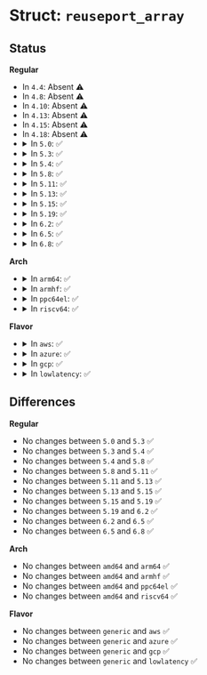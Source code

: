 # Struct: <code>reuseport_array</code>

## Status
<b>Regular</b>
<ul>
<li>
In <code>4.4</code>: Absent ⚠️
</li>
<li>
In <code>4.8</code>: Absent ⚠️
</li>
<li>
In <code>4.10</code>: Absent ⚠️
</li>
<li>
In <code>4.13</code>: Absent ⚠️
</li>
<li>
In <code>4.15</code>: Absent ⚠️
</li>
<li>
In <code>4.18</code>: Absent ⚠️
</li>
<li>
<details>
<summary>In <code>5.0</code>: ✅</summary>

```c
struct reuseport_array {
    struct bpf_map map;
    struct sock * ptrs[0];
};
```
</details>
</li>
<li>
<details>
<summary>In <code>5.3</code>: ✅</summary>

```c
struct reuseport_array {
    struct bpf_map map;
    struct sock * ptrs[0];
};
```
</details>
</li>
<li>
<details>
<summary>In <code>5.4</code>: ✅</summary>

```c
struct reuseport_array {
    struct bpf_map map;
    struct sock * ptrs[0];
};
```
</details>
</li>
<li>
<details>
<summary>In <code>5.8</code>: ✅</summary>

```c
struct reuseport_array {
    struct bpf_map map;
    struct sock * ptrs[0];
};
```
</details>
</li>
<li>
<details>
<summary>In <code>5.11</code>: ✅</summary>

```c
struct reuseport_array {
    struct bpf_map map;
    struct sock * ptrs[0];
};
```
</details>
</li>
<li>
<details>
<summary>In <code>5.13</code>: ✅</summary>

```c
struct reuseport_array {
    struct bpf_map map;
    struct sock * ptrs[0];
};
```
</details>
</li>
<li>
<details>
<summary>In <code>5.15</code>: ✅</summary>

```c
struct reuseport_array {
    struct bpf_map map;
    struct sock * ptrs[0];
};
```
</details>
</li>
<li>
<details>
<summary>In <code>5.19</code>: ✅</summary>

```c
struct reuseport_array {
    struct bpf_map map;
    struct sock * ptrs[0];
};
```
</details>
</li>
<li>
<details>
<summary>In <code>6.2</code>: ✅</summary>

```c
struct reuseport_array {
    struct bpf_map map;
    struct sock * ptrs[0];
};
```
</details>
</li>
<li>
<details>
<summary>In <code>6.5</code>: ✅</summary>

```c
struct reuseport_array {
    struct bpf_map map;
    struct sock * ptrs[0];
};
```
</details>
</li>
<li>
<details>
<summary>In <code>6.8</code>: ✅</summary>

```c
struct reuseport_array {
    struct bpf_map map;
    struct sock * ptrs[0];
};
```
</details>
</li>
</ul>
<b>Arch</b>
<ul>
<li>
<details>
<summary>In <code>arm64</code>: ✅</summary>

```c
struct reuseport_array {
    struct bpf_map map;
    struct sock * ptrs[0];
};
```
</details>
</li>
<li>
<details>
<summary>In <code>armhf</code>: ✅</summary>

```c
struct reuseport_array {
    struct bpf_map map;
    struct sock * ptrs[0];
};
```
</details>
</li>
<li>
<details>
<summary>In <code>ppc64el</code>: ✅</summary>

```c
struct reuseport_array {
    struct bpf_map map;
    struct sock * ptrs[0];
};
```
</details>
</li>
<li>
<details>
<summary>In <code>riscv64</code>: ✅</summary>

```c
struct reuseport_array {
    struct bpf_map map;
    struct sock * ptrs[0];
};
```
</details>
</li>
</ul>
<b>Flavor</b>
<ul>
<li>
<details>
<summary>In <code>aws</code>: ✅</summary>

```c
struct reuseport_array {
    struct bpf_map map;
    struct sock * ptrs[0];
};
```
</details>
</li>
<li>
<details>
<summary>In <code>azure</code>: ✅</summary>

```c
struct reuseport_array {
    struct bpf_map map;
    struct sock * ptrs[0];
};
```
</details>
</li>
<li>
<details>
<summary>In <code>gcp</code>: ✅</summary>

```c
struct reuseport_array {
    struct bpf_map map;
    struct sock * ptrs[0];
};
```
</details>
</li>
<li>
<details>
<summary>In <code>lowlatency</code>: ✅</summary>

```c
struct reuseport_array {
    struct bpf_map map;
    struct sock * ptrs[0];
};
```
</details>
</li>
</ul>

## Differences
<b>Regular</b>
<ul>
<li>
No changes between <code>5.0</code> and <code>5.3</code> ✅
</li>
<li>
No changes between <code>5.3</code> and <code>5.4</code> ✅
</li>
<li>
No changes between <code>5.4</code> and <code>5.8</code> ✅
</li>
<li>
No changes between <code>5.8</code> and <code>5.11</code> ✅
</li>
<li>
No changes between <code>5.11</code> and <code>5.13</code> ✅
</li>
<li>
No changes between <code>5.13</code> and <code>5.15</code> ✅
</li>
<li>
No changes between <code>5.15</code> and <code>5.19</code> ✅
</li>
<li>
No changes between <code>5.19</code> and <code>6.2</code> ✅
</li>
<li>
No changes between <code>6.2</code> and <code>6.5</code> ✅
</li>
<li>
No changes between <code>6.5</code> and <code>6.8</code> ✅
</li>
</ul>
<b>Arch</b>
<ul>
<li>
No changes between <code>amd64</code> and <code>arm64</code> ✅
</li>
<li>
No changes between <code>amd64</code> and <code>armhf</code> ✅
</li>
<li>
No changes between <code>amd64</code> and <code>ppc64el</code> ✅
</li>
<li>
No changes between <code>amd64</code> and <code>riscv64</code> ✅
</li>
</ul>
<b>Flavor</b>
<ul>
<li>
No changes between <code>generic</code> and <code>aws</code> ✅
</li>
<li>
No changes between <code>generic</code> and <code>azure</code> ✅
</li>
<li>
No changes between <code>generic</code> and <code>gcp</code> ✅
</li>
<li>
No changes between <code>generic</code> and <code>lowlatency</code> ✅
</li>
</ul>
